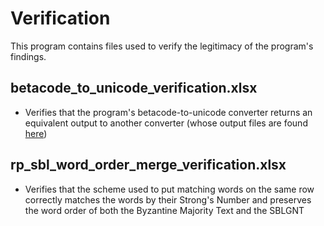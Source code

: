 # Verification

This program contains files used to verify the legitimacy of the program's findings.


## betacode_to_unicode_verification.xlsx

- Verifies that the program's betacode-to-unicode converter returns an equivalent output to another converter (whose output files are found [here](https://github.com/byztxt/byzantine-majority-text/tree/master/csv-unicode))


## rp_sbl_word_order_merge_verification.xlsx

- Verifies that the scheme used to put matching words on the same row correctly matches the words by their Strong's Number and preserves the word order of both the Byzantine Majority Text and the SBLGNT

